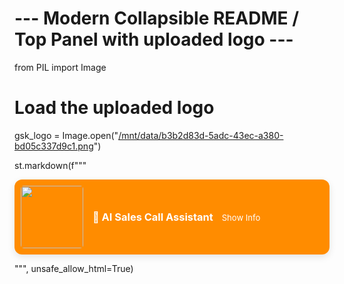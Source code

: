 # --- Modern Collapsible README / Top Panel with uploaded logo ---
from PIL import Image

# Load the uploaded logo
gsk_logo = Image.open("[/mnt/data/b3b2d83d-5adc-43ec-a380-bd05c337d9c1.png](https://www.tungsten-network.com/wp-content/uploads/2020/05/GSK_Logo_Full_Colour_RGB.png)")

st.markdown(f"""
<div style='max-width:800px; margin:auto; border-radius:12px; box-shadow:0 4px 12px rgba(0,0,0,0.1); overflow:hidden; transition:all 0.3s; background:white;'>
    <div style='display:flex; align-items:center; gap:15px; padding:10px; background:#FF8C00; cursor:pointer;' onclick="document.getElementById('readme_content').style.display = document.getElementById('readme_content').style.display === 'none' ? 'block' : 'none'; this.querySelector('span').innerText = this.querySelector('span').innerText === 'Show Info' ? 'Hide Info' : 'Show Info';">
        <img src='data:image/png;base64,{gsk_logo.convert("RGBA").tobytes().hex()}' width='100' style='border-radius:5px'>
        <h3 style='margin:0; color:white;'>💊 AI Sales Call Assistant <span style='font-weight:normal; font-size:0.8em; margin-left:10px;'>Show Info</span></h3>
    </div>
    <div id='readme_content' style='display:none; padding:15px; background:#fff3e0; color:#333;'>
        <p style='margin:5px 0;'>Smart assistant to help GSK reps prepare for HCP interactions efficiently.</p>
        <p style='margin:5px 0; font-size:0.9em; color:red;'>⚠️ Always refer to approved GSK references and local guidelines when discussing with HCPs.</p>
    </div>
</div>

<style>
/* Card hover effect */
div[style*="box-shadow"] {
    transition: all 0.3s ease;
}
div[style*="box-shadow"]:hover {
    box-shadow:0 8px 20px rgba(0,0,0,0.15);
}
</style>
""", unsafe_allow_html=True)
